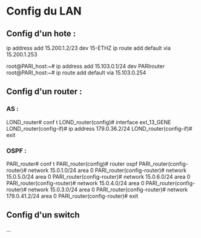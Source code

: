 # Config du LAN

## Config d'un hote :

ip address add 15.200.1.2/23 dev 15-ETHZ
ip route add default via 15.200.1.253

root@PARI_host:~# ip address add 15.103.0.1/24 dev PARIrouter
root@PARI_host:~# ip route add default via 15.103.0.254

## Config d'un router :

### AS : 

LOND_router# conf t
LOND_router(config)# interface ext_13_GENE
LOND_router(config-if)# ip address 179.0.36.2/24
LOND_router(config-if)# exit

### OSPF :

PARI_router# conf t
PARI_router(config)# router ospf
PARI_router(config-router)# network 15.0.1.0/24 area 0
PARI_router(config-router)# network 15.0.5.0/24 area 0
PARI_router(config-router)# network 15.0.6.0/24 area 0
PARI_router(config-router)# network 15.0.4.0/24 area 0
PARI_router(config-router)# network 15.0.3.0/24 area 0
PARI_router(config-router)# network 179.0.41.2/24 area 0
PARI_router(config-router)# exit

## Config d'un switch

...